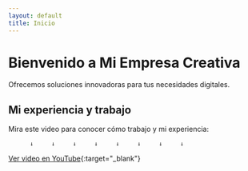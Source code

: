 ```yaml
---
layout: default
title: Inicio
---
```


# Bienvenido a Mi Empresa Creativa

Ofrecemos soluciones innovadoras para tus necesidades digitales.




## Mi experiencia y trabajo

Mira este video para conocer cómo trabajo y mi experiencia:
  
          ↓     ↓     ↓     ↓     ↓     ↓     ↓     ↓

   [Ver video en YouTube](https://www.youtube.com/watch?v=GEwlZqjJ5Og){:target="_blank"}

